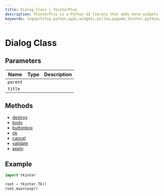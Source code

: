 ```yaml
---
title: Dialog Class | TkinterPlus
description: TkinterPlus is a Python UI library that adds more widgets to Tkinter
keywords: legopitstop,python,pypi,widgets,pillow,pygame,tkinter,pythonpackage
---
```


# Dialog Class

## Parameters

| Name     | Type | Description |
| -------- | ---- | ----------- |
| `parent` |      |             |
| `title`  |      |             |

## Methods

- [destroy](#destroy)
- [body](#body)
- [buttonbox](#buttonbox)
- [ok](#ok)
- [cancel](#cancel)
- [validate](#validate)
- [apply](#apply)

## Example

```py
import tkinter

root = tkinter.Tk()
root.mainloop()
```
